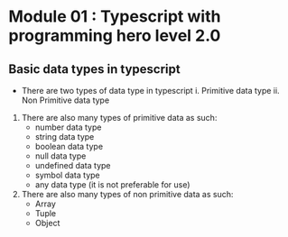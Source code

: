 # Module 01 : Typescript with programming hero level 2.0
## Basic data types in typescript
- There are two types of data type in typescript
    i. Primitive data type
    ii. Non Primitive data type 
1. There are also many types of primitive data as such:
    - number data type
    - string data type 
    - boolean data type 
    - null data type
    - undefined data type
    - symbol data type
    - any data type (it is not preferable for use)
2. There are also many types of non primitive data as such:
    - Array
    - Tuple
    - Object
